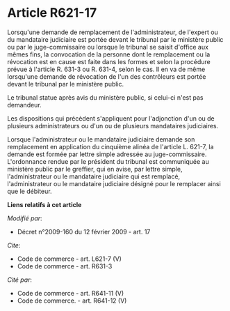 # Article R621-17

Lorsqu'une demande de remplacement de l'administrateur, de l'expert ou du mandataire judiciaire est portée devant le tribunal
par le ministère public ou par le juge-commissaire ou lorsque le tribunal se saisit d'office aux mêmes fins, la convocation
de la personne dont le remplacement ou la révocation est en cause est faite dans les formes et selon la procédure prévue à
l'article R. 631-3 ou R. 631-4, selon le cas. Il en va de même lorsqu'une demande de révocation de l'un des contrôleurs est
portée devant le tribunal par le ministère public. 

Le tribunal statue après avis du ministère public, si celui-ci n'est pas demandeur. 

Les dispositions qui précèdent s'appliquent pour l'adjonction d'un ou de plusieurs administrateurs ou d'un ou de plusieurs
mandataires judiciaires. 

Lorsque l'administrateur ou le mandataire judiciaire demande son remplacement en application du cinquième alinéa de l'article
L. 621-7, la demande est formée par lettre simple adressée au juge-commissaire. L'ordonnance rendue par le président du
tribunal est communiquée au ministère public par le greffier, qui en avise, par lettre simple, l'administrateur ou le
mandataire judiciaire qui est remplacé, l'administrateur ou le mandataire judiciaire désigné pour le remplacer ainsi que le
débiteur.

**Liens relatifs à cet article**

_Modifié par_:

  - Décret n°2009-160 du 12 février 2009 - art. 17

_Cite_:

  - Code de commerce - art. L621-7 (V)
  - Code de commerce - art. R631-3

_Cité par_:

  - Code de commerce - art. R641-11 (V)
  - Code de commerce. - art. R641-12 (V)
